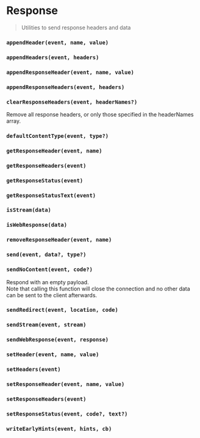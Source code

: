 # Response

> Utilities to send response headers and data

<!-- automd:jsdocs src="../src/utils/response.ts" -->

### `appendHeader(event, name, value)`

### `appendHeaders(event, headers)`

### `appendResponseHeader(event, name, value)`

### `appendResponseHeaders(event, headers)`

### `clearResponseHeaders(event, headerNames?)`

Remove all response headers, or only those specified in the headerNames array.

### `defaultContentType(event, type?)`

### `getResponseHeader(event, name)`

### `getResponseHeaders(event)`

### `getResponseStatus(event)`

### `getResponseStatusText(event)`

### `isStream(data)`

### `isWebResponse(data)`

### `removeResponseHeader(event, name)`

### `send(event, data?, type?)`

### `sendNoContent(event, code?)`

Respond with an empty payload.<br> Note that calling this function will close the connection and no other data can be sent to the client afterwards.

### `sendRedirect(event, location, code)`

### `sendStream(event, stream)`

### `sendWebResponse(event, response)`

### `setHeader(event, name, value)`

### `setHeaders(event)`

### `setResponseHeader(event, name, value)`

### `setResponseHeaders(event)`

### `setResponseStatus(event, code?, text?)`

### `writeEarlyHints(event, hints, cb)`

<!-- /automd -->
